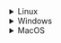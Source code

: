 <details>
  <summary>Linux</summary>
  
  Contenido para Linux.
</details>

<details>
  <summary>Windows</summary>
  
Claro, puedo ayudarte con eso. Aquí tienes la documentación técnica reescrita:

---

**Sobre las Frases de Contraseña para Claves SSH**

Puedes acceder y escribir datos en los repositorios de GitHub.com utilizando el protocolo Secure Shell (SSH). Al conectarte a través de SSH, la autenticación se realiza mediante un archivo de clave privada en tu equipo local. Para obtener más información, consulta "Acerca de SSH".

Al generar una clave SSH, tienes la opción de agregar una frase de contraseña para aumentar la seguridad de la clave. Cada vez que utilices la clave, deberás ingresar la frase de contraseña correspondiente. Si deseas evitar escribir la frase de contraseña cada vez que uses la clave, puedes agregarla al agente SSH. El agente SSH se encargará de administrar las claves SSH y recordar la frase de contraseña asociada.

Si aún no tienes una clave SSH, es necesario generar una nueva para utilizarla en la autenticación. Si no estás seguro de si ya tienes una clave SSH, puedes verificar la existencia de claves existentes. Para obtener más información, consulta "Comprobación de tus claves SSH existentes".

Si deseas autenticarte en GitHub utilizando una llave de seguridad de hardware, necesitarás generar una nueva clave SSH específicamente para esto. Deberás conectar tu llave de seguridad de hardware a tu computadora cuando te autentiques utilizando el par de claves. Para obtener más detalles, consulta las notas de la versión de OpenSSH 8.2.

**Generación de una Nueva Clave SSH**

Puedes generar una nueva clave SSH en tu equipo local. Después de generar la clave, puedes agregar la clave pública a tu cuenta en GitHub.com para habilitar la autenticación para las operaciones de Git a través de SSH.

Nota: A partir del 15 de marzo de 2022, GitHub ha mejorado la seguridad eliminando los tipos de clave antiguos y no seguros.

A partir de esta fecha, las claves DSA (ssh-dss) ya no son compatibles. No podrás agregar nuevas claves DSA a tu cuenta personal en GitHub.com.

Las claves RSA (ssh-rsa) con una fecha de validez anterior al 2 de noviembre de 2021 pueden seguir utilizando cualquier algoritmo de firma. Sin embargo, las claves RSA generadas después de esta fecha deben utilizar un algoritmo de firma del tipo SHA-2. Es posible que algunos clientes más antiguos necesiten actualizarse para admitir firmas del tipo SHA-2.

Para generar una nueva clave SSH:

1. Abre Git Bash.

2. Copia y pega el siguiente texto, asegurándote de reemplazar "your_email@example.com" con tu dirección de correo electrónico de GitHub:

```bash
ssh-keygen -t ed25519 -C "tu_correo_electronico@example.com"
```

Si estás utilizando un sistema heredado que no admite el algoritmo Ed25519, utiliza el siguiente comando:

```bash
ssh-keygen -t rsa -b 4096 -C "tu_correo_electronico@example.com"
```

Esto generará una nueva clave SSH utilizando la dirección de correo electrónico proporcionada como etiqueta.

Cuando se te solicite, presiona Enter para aceptar la ubicación de archivo predeterminada. Si ya has creado claves SSH anteriormente, es posible que ssh-keygen te pida que especifiques un nombre de archivo para la nueva clave. En este caso, se recomienda utilizar un nombre de archivo personalizado en lugar de aceptar la ubicación de archivo predeterminada. Para hacerlo, ingresa la ubicación de archivo predeterminada y reemplaza "id_ALGORITHM" con el nombre personalizado de la clave.

Cuando se te solicite, ingresa una frase de contraseña segura. Para obtener más información, consulta "Trabajar con contraseñas de clave SSH".

**Agregar tu Clave SSH al ssh-agent**

Antes de agregar una nueva clave SSH al ssh-agent para que administre tus claves, asegúrate de haber verificado la existencia de claves SSH existentes y de haber generado una nueva clave SSH.

Si has instalado GitHub Desktop, puedes utilizarlo para clonar repositorios y evitar la necesidad de utilizar claves SSH.

Para agregar tu clave privada SSH al agente ssh:

1. En una nueva ventana de PowerShell con privilegios de administrador, asegúrate de que el agente ssh esté en funcionamiento. Puedes utilizar las instrucciones de "Auto-lanzamiento ssh-agent" en "Trabajar con contraseñas de clave SSH", o iniciar el agente manualmente con los siguientes comandos:

```powershell
# Inicia el ssh-agent en segundo plano
Get-Service -Name ssh-agent | Set-Service -StartupType Manual
Start-Service ssh-agent
```

2. En una ventana de terminal sin privilegios de administrador, agrega la clave privada SSH al agente ssh. Si has creado tu clave con un nombre diferente o estás agregando una clave existente que tiene un nombre diferente, reemplaza "id_ed25519" en el comando con el nombre de tu archivo de clave privada.

```bash
ssh-add c:/Users/YOU/.ssh/id_ed25519
```

**Agregar una Clave SSH Nueva a tu Cuenta de GitHub**

Para agregar la clave pública SSH a tu cuenta de GitHub, consulta "Agregar una clave SSH nueva a tu cuenta de GitHub".

**Generar una Nueva Clave SSH para una Clave de Seguridad de Hardware**

Si estás utilizando macOS o Linux, es posible que necesites actualizar tu cliente SSH o instalar uno nuevo antes de generar una nueva clave SSH. Para obtener más información, consulta "Error: Tipo de clave desconocido".

Para generar una nueva clave SSH para una clave de seguridad de hardware:

1. Inserta tu clave de seguridad de hardware en tu computadora.

2. Abre Git Bash.

3. Copia y pega el siguiente texto, asegurándote de reemplazar "your_email@example.com" con la dirección de correo electrónico asociada a tu cuenta de GitHub:

```bash
ssh-keygen -t ed25519-sk -C "tu_correo_electronico@example.com"
```

Si recibes un error al ejecutar el comando y ves los errores "invalid format" o "feature not supported", es posible que estés utilizando una clave de seguridad de hardware que no admite el algoritmo Ed25519. En este caso, utiliza el siguiente comando en su lugar:

```bash
ssh-keygen -t ecdsa-sk -C "tu_correo_electronico@example.com"
```

Cuando se te solicite, presiona el botón en tu clave de seguridad de hardware.

Cuando se te solicite "Ingresar un archivo en donde se pueda guardar la llave", presiona Enter para aceptar la ubicación predeterminada.

Cuando se te solicite que ingreses una frase de contraseña, presiona Enter.

---

</details>

<details>
  <summary>MacOS</summary>
  
  Contenido para MacOS.
</details>

